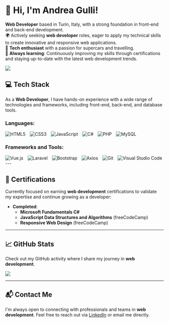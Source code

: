 # 👋 Hi, I'm Andrea Gulli!

**Web Developer** based in Turin, Italy, with a strong foundation in front-end and back-end development.  
🌍 Actively seeking **web developer** roles, eager to apply my technical skills to create innovative and responsive web applications.  
🚗 **Tech enthusiast** with a passion for supercars and travelling.  
📜 **Always learning**: Continuously improving my skills through certifications and staying up-to-date with the latest web development trends.  

<!-- GitHub stats from https://github.com/anuraghazra/github-readme-stats -->
![](https://github-readme-stats.vercel.app/api?username=GulliWeb&theme=radical&hide_border=false&include_all_commits=true&count_private=true)

## 💻 **Tech Stack**

As a **Web Developer**, I have hands-on experience with a wide range of technologies and frameworks, including front-end, back-end, and database tools.

### **Languages**:
<img src="https://img.shields.io/badge/html5-%23E34F26.svg?style=for-the-badge&logo=html5&logoColor=white" alt="HTML5" style="display: inline-block; margin-right: 10px;">
<img src="https://img.shields.io/badge/css3-%231572B6.svg?style=for-the-badge&logo=css3&logoColor=white" alt="CSS3" style="display: inline-block; margin-right: 10px;">
<img src="https://img.shields.io/badge/javascript-%23323330.svg?style=for-the-badge&logo=javascript&logoColor=%23F7DF1E" alt="JavaScript" style="display: inline-block; margin-right: 10px;">
<img src="https://img.shields.io/badge/c%23-%23239120.svg?style=for-the-badge&logo=c-sharp&logoColor=white" alt="C#" style="display: inline-block; margin-right: 10px;">
<img src="https://img.shields.io/badge/php-%23777BB4.svg?style=for-the-badge&logo=php&logoColor=white" alt="PHP" style="display: inline-block; margin-right: 10px;">
<img src="https://img.shields.io/badge/MySQL-%2300f.svg?style=for-the-badge&logo=mysql&logoColor=white" alt="MySQL" style="display: inline-block; margin-right: 10px;">

### **Frameworks and Tools**:
<img src="https://img.shields.io/badge/vuejs-%2335495e.svg?style=for-the-badge&logo=vue-dot-js&logoColor=%234FC08D" alt="Vue.js" style="display: inline-block; margin-right: 10px;">
<img src="https://img.shields.io/badge/laravel-%23FF2D20.svg?style=for-the-badge&logo=laravel&logoColor=white" alt="Laravel" style="display: inline-block; margin-right: 10px;">
<img src="https://img.shields.io/badge/bootstrap-%23563D7C.svg?style=for-the-badge&logo=bootstrap&logoColor=white" alt="Bootstrap" style="display: inline-block; margin-right: 10px;">
<img src="https://img.shields.io/badge/axios-%23202020.svg?style=for-the-badge&logo=axios&logoColor=%2361DAFB" alt="Axios" style="display: inline-block; margin-right: 10px;">
<img src="https://img.shields.io/badge/git-%23F05033.svg?style=for-the-badge&logo=git&logoColor=white" alt="Git" style="display: inline-block; margin-right: 10px;">
<img src="https://img.shields.io/badge/Visual%20Studio%20Code-%23007ACC.svg?style=for-the-badge&logo=visual-studio-code&logoColor=white" alt="Visual Studio Code" style="display: inline-block;">
---

## 📜 **Certifications**
Currently focused on earning **web development** certifications to validate my expertise and continue growing as a developer:

- **Completed**:  
  - **Microsoft Fundamentals C#**  
  - **JavaScript Data Structures and Algorithms** (freeCodeCamp)  
  - **Responsive Web Design** (freeCodeCamp)  

---

## 📈 **GitHub Stats**
Check out my GitHub activity where I share my journey in **web development**.

![](https://github-readme-stats.vercel.app/api?username=GulliWeb&theme=radical&hide_border=false&include_all_commits=true&count_private=true)

---

## 📬 **Contact Me**
I'm always open to connecting with professionals and teams in **web development**. Feel free to reach out via [LinkedIn](https://www.linkedin.com/in/andreagulli) or email me directly.
